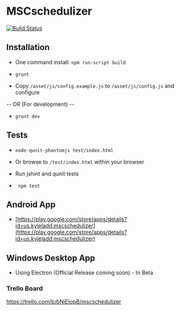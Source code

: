 # MSCschedulizer
[![Build Status](https://travis-ci.org/mscweb/mscschedulizer.svg?branch=master)](https://travis-ci.org/mscweb/mscschedulizer)
## Installation
- One command install: ```npm run-script build```

- ``` grunt ```

- Copy ```/asset/js/config.example.js``` to ```/asset/js/config.js``` and configure

-- OR (For development) --

- ```grunt dev```

## Tests

- ```node-qunit-phantomjs test/index.html```
- Or browse to ```/test/index.html``` within your browser

- Run jshint and qunit tests
- ``` npm test```

## Android App
- [https://play.google.com/store/apps/details?id=us.kyleladd.mscschedulizer](https://play.google.com/store/apps/details?id=us.kyleladd.mscschedulizer)

## Windows Desktop App
- Using Electron (Official Release coming soon) - In Beta

### Trello Board
https://trello.com/b/bNiEIopB/mscschedulizer
